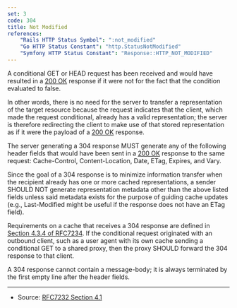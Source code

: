 ```yaml
---
set: 3
code: 304
title: Not Modified
references:
    "Rails HTTP Status Symbol": ":not_modified"
    "Go HTTP Status Constant": "http.StatusNotModified"
    "Symfony HTTP Status Constant": "Response::HTTP_NOT_MODIFIED"
---
```


A conditional GET or HEAD request has been received and would have resulted in a [200 OK](/200) response if it were not for the fact that the condition evaluated to false.

In other words, there is no need for the server to transfer a representation of the target resource because the request indicates that the client, which made the request conditional, already has a valid representation; the server is therefore redirecting the client to make use of that stored representation as if it were the payload of a [200 OK](/200) response.

The server generating a 304 response MUST generate any of the following header fields that would have been sent in a [200 OK](/200) response to the same request: Cache-Control, Content-Location, Date, ETag, Expires, and Vary.

Since the goal of a 304 response is to minimize information transfer when the recipient already has one or more cached representations, a sender SHOULD NOT generate representation metadata other than the above listed fields unless said metadata exists for the purpose of guiding cache updates (e.g., Last-Modified might be useful if the response does not have an ETag field).

Requirements on a cache that receives a 304 response are defined in [Section 4.3.4 of RFC7234][2]. If the conditional request originated with an outbound client, such as a user agent with its own cache sending a conditional GET to a shared proxy, then the proxy SHOULD forward the 304 response to that client.

A 304 response cannot contain a message-body; it is always terminated by the first empty line after the header fields.

---

* Source: [RFC7232 Section 4.1][1]

[1]: <http://tools.ietf.org/html/rfc7232#section-4.1>
[2]: <http://tools.ietf.org/html/rfc7234#section-4.3.4>
